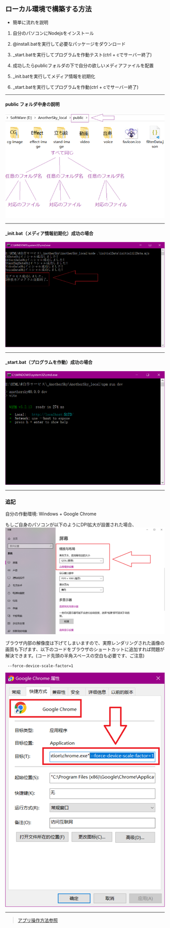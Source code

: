 ## ローカル環境で構築する方法

- 簡単に流れを説明
1. 自分のパソコンにNodejsをインストール

2. @install.batを実行して必要なパッケージをダウンロード

3. _start.batを実行してプログラムを作動テスト(ctrl + cでサーバー終了)

4. 成功したらpublicフォルダの下で自分の欲しいメディアファイルを配置

5. _init.batを実行してメディア情報を初期化

6. _start.batを実行してプログラムを作動(ctrl + cでサーバー終了)

***
#### public フォルダ中身の説明
![配置説明](./README/ファイル構造.png)

***
#### _init.bat（メディア情報初期化）成功の場合
![配置説明](./README/初期化.png)

***
#### _start.bat（プログラムを作動）成功の場合
![配置説明](./README/作動成功.png)

***
### 追記
自分の作動環境: Windows + Google Chrome

もしご自身のパソコンが以下のようにDPI拡大が設置された場合、
![DPI](./README/DPI.png)

ブラウザ内部の解像度は下げてしまいますので、実際レンダリングされた画像の画質も下げます、以下のコードをブラウザのショートカットに追加すれば問題が解決できます。(コード先頭の半角スペースの空白も必要です、ご注意)
```
 --force-device-scale-factor=1
```
![Chrome](./README/Chrome.png)

***
> [アプリ操作方法参照](https://github.com/Gladiale/AnotherSky_Web)

